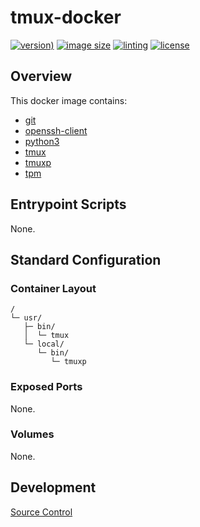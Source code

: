 # tmux-docker

[![version)](https://img.shields.io/docker/v/crashvb/tmux/latest)](https://hub.docker.com/repository/docker/crashvb/tmux)
[![image size](https://img.shields.io/docker/image-size/crashvb/tmux/latest)](https://hub.docker.com/repository/docker/crashvb/tmux)
[![linting](https://img.shields.io/badge/linting-hadolint-yellow)](https://github.com/hadolint/hadolint)
[![license](https://img.shields.io/github/license/crashvb/tmux-docker.svg)](https://github.com/crashvb/tmux-docker/blob/master/LICENSE.md)

## Overview

This docker image contains:
* [git](https://git-scm.com/)
* [openssh-client](https://www.openssh.com/)
* [python3](https://www.python.org/)
* [tmux](https://github.com/tmux/tmux)
* [tmuxp](https://github.com/tmux-python/tmuxp)
* [tpm](https://github.com/tmux-plugins/tpm)

## Entrypoint Scripts

None.

## Standard Configuration

### Container Layout

```
/
└─ usr/
   ├─ bin/
   │  └─ tmux
   └─ local/
      └─ bin/
         └─ tmuxp
```

### Exposed Ports

None.

### Volumes

None.

## Development

[Source Control](https://github.com/crashvb/tmux-docker)

